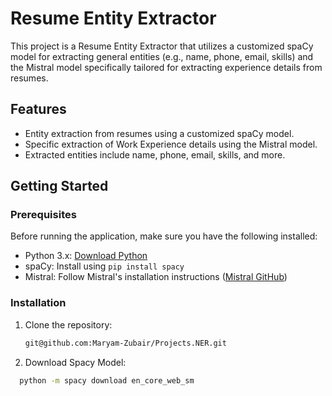 # Resume Entity Extractor

This project is a Resume Entity Extractor that utilizes a customized spaCy model for extracting general entities (e.g., name, phone, email, skills) and the Mistral model specifically tailored for extracting experience details from resumes.

## Features

- Entity extraction from resumes using a customized spaCy model.
- Specific extraction of Work Experience details using the Mistral model.
- Extracted entities include name, phone, email, skills, and more.

## Getting Started

### Prerequisites

Before running the application, make sure you have the following installed:

- Python 3.x: [Download Python](https://www.python.org/downloads/)
- spaCy: Install using `pip install spacy`
- Mistral: Follow Mistral's installation instructions ([Mistral GitHub](https://github.com/JohnSnowLabs/mistral))

### Installation

1. Clone the repository:

   ```bash
   git@github.com:Maryam-Zubair/Projects.NER.git
   ```
2. Download Spacy Model:
   
```bash
  python -m spacy download en_core_web_sm
```


